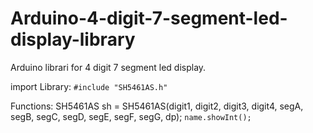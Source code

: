 # Arduino-4-digit-7-segment-led-display-library
Arduino librari for 4 digit 7 segment led display.


import Library:
``#include "SH5461AS.h"``

Functions:
SH5461AS sh = SH5461AS(digit1, digit2, digit3, digit4, segA, segB, segC, segD, segE, segF, segG, dp);
``name.showInt();``
